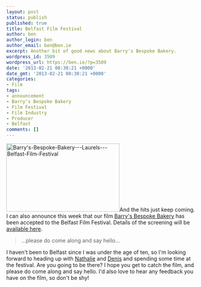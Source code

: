 ```yaml
---
layout: post
status: publish
published: true
title: Belfast Film Festival
author: ben
author_login: ben
author_email: ben@ben.ie
excerpt: Another bit of good news about Barry's Bespoke Bakery.
wordpress_id: 3509
wordpress_url: https://ben.ie/?p=3509
date: '2013-02-21 08:30:21 +0000'
date_gmt: '2013-02-21 08:30:21 +0000'
categories:
- Film
tags:
- announcement
- Barry's Bespoke Bakery
- Film Festival
- Film Industry
- Producer
- Belfast
comments: []
---
```

<p><img class="alignright size-medium wp-image-3490" alt="Barry's-Bespoke-Bakery---Laurels---Belfast-Film-Festival" src="https://ben.ie/wp-content/uploads/2013/02/Barrys-Bespoke-Bakery-Laurels-Belfast-Film-Festival.png" width="300" height="181" />And the hits just keep coming. I can also announce this week that our film <a href="https://barrysfilm.com" target="_blank">Barry's Bespoke Bakery</a> has been accepted to the Belfast Film Festival. Details of the screening will be <a href="https://barrysfilm.com/screenings" target="_blank">available here</a>.</p>
<blockquote><p>...please do come along and say hello...</p></blockquote>
<p>I haven't been to Belfast since I was under the age of ten, so I'm looking forward to heading up with <a href="https://nathalie.ie" target="_blank">Nathalie</a> and <a href="https://barrysfilm.com/about-the-film/directors-statement/" target="_blank">Denis</a> and spending some time at the festival. Are you going to be there? I hope you get to catch the film, and please do come along and say hello. I'd also love to hear any feedback you have on the film, so don't be shy!</p>
